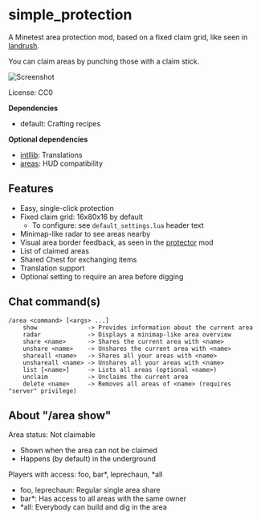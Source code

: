 simple_protection
=================

A Minetest area protection mod, based on a fixed claim grid,
like seen in [landrush](https://github.com/Bremaweb/landrush).

You can claim areas by punching those with a claim stick.

![Screenshot](https://raw.githubusercontent.com/SmallJoker/simple_protection/master/screenshot.png)


License: CC0

**Dependencies**
- default: Crafting recipes

**Optional dependencies**
- [intllib](https://github.com/minetest-mods/intllib/): Translations
- [areas](https://github.com/ShadowNinja/areas): HUD compatibility


Features
--------

- Easy, single-click protection
- Fixed claim grid: 16x80x16 by default
	- To configure: see `default_settings.lua` header text
- Minimap-like radar to see areas nearby
- Visual area border feedback, as seen in the [protector](https://github.com/tenplus1/protector) mod
- List of claimed areas
- Shared Chest for exchanging items
- Translation support
- Optional setting to require an area before digging


Chat command(s)
--------------

```
/area <command> [<args> ...]
	show              -> Provides information about the current area
	radar             -> Displays a minimap-like area overview
	share <name>      -> Shares the current area with <name>
	unshare <name>    -> Unshares the current area with <name>
	shareall <name>   -> Shares all your areas with <name>
	unshareall <name> -> Unshares all your areas with <name>
	list [<name>]     -> Lists all areas (optional <name>)
	unclaim           -> Unclaims the current area
	delete <name>     -> Removes all areas of <name> (requires "server" privilege)
```


About "/area show"
------------------

Area status: Not claimable
- Shown when the area can not be claimed
- Happens (by default) in the underground

Players with access: foo, bar*, leprechaun, *all
- foo, leprechaun: Regular single area share
- bar*: Has access to all areas with the same owner
- *all: Everybody can build and dig in the area
